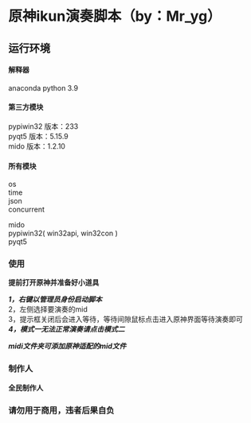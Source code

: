 # 原神ikun演奏脚本（by：Mr_yg）

## 运行环境
#### 解释器
anaconda python 3.9
#### 第三方模块
pypiwin32 版本：233  
pyqt5 版本：5.15.9  
mido 版本：1.2.10
#### 所有模块
os  
time  
json  
concurrent

mido  
pypiwin32( win32api, win32con )  
pyqt5

### 使用
**提前打开原神并准备好小道具**

***1，右键以管理员身份启动脚本***  
2，左侧选择要演奏的mid  
3，提示框关闭后会进入等待，等待间隙鼠标点击进入原神界面等待演奏即可  
***4，模式一无法正常演奏请点击模式二***  

***midi文件夹可添加原神适配的mid文件***
### 制作人
**全民制作人**

### 请勿用于商用，违者后果自负

